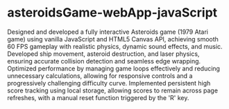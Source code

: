 # asteroidsGame-webApp-javaScript
 Designed and developed a fully interactive Asteroids game (1979 Atari game) using vanilla JavaScript and HTML5 Canvas API, achieving smooth 60 FPS gameplay with realistic physics, dynamic sound effects, and music. Developed ship movement, asteroid destruction, and laser physics, ensuring accurate collision detection and seamless edge wrapping. Optimized performance by managing game loops effectively and reducing unnecessary calculations, allowing for responsive controls and a progressively challenging difficulty curve. Implemented persistent high score tracking using local storage, allowing scores to remain across page refreshes, with a manual reset function triggered by the 'R' key.

